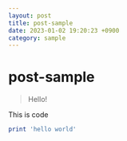 ```yaml
---
layout: post
title: post-sample
date: 2023-01-02 19:20:23 +0900
category: sample
---
```

# post-sample
> Hello!

This is code
```ruby
print 'hello world'
```
